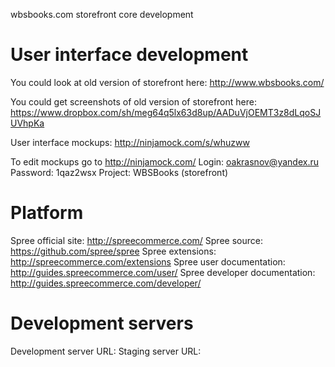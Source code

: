 wbsbooks.com storefront core development

User interface development
===================
You could look at old version of storefront here: http://www.wbsbooks.com/

You could get screenshots of old version of storefront here: https://www.dropbox.com/sh/meg64q5lx63d8up/AADuVjOEMT3z8dLqoSJUVhpKa

User interface mockups: http://ninjamock.com/s/whuzww

To edit mockups go to http://ninjamock.com/
Login: oakrasnov@yandex.ru
Password: 1qaz2wsx
Project: WBSBooks (storefront)

Platform
===================
Spree official site: http://spreecommerce.com/
Spree source: https://github.com/spree/spree
Spree extensions: http://spreecommerce.com/extensions
Spree user documentation: http://guides.spreecommerce.com/user/
Spree developer documentation: http://guides.spreecommerce.com/developer/

Development servers
===================
Development server URL: 
Staging server URL: 
